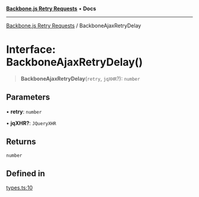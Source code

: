 [**Backbone.js Retry Requests**](../README.md) • **Docs**

***

[Backbone.js Retry Requests](../README.md) / BackboneAjaxRetryDelay

# Interface: BackboneAjaxRetryDelay()

> **BackboneAjaxRetryDelay**(`retry`, `jqXHR`?): `number`

## Parameters

• **retry**: `number`

• **jqXHR?**: `JQueryXHR`

## Returns

`number`

## Defined in

[types.ts:10](https://github.com/maissimples/backbone-ajax-retry/blob/6970c8ef47b42cfea1d0cd17b82672cf9b3645ad/src/types.ts#L10)
